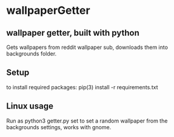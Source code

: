# wallpaperGetter

## wallpaper getter, built with python

Gets wallpapers from reddit wallpaper sub, downloads them into backgrounds folder.

## Setup
to install required packages: pip(3) install -r requirements.txt

## Linux usage

Run as python3 getter.py set to set a random wallpaper from the backgrounds settings, works with gnome.

